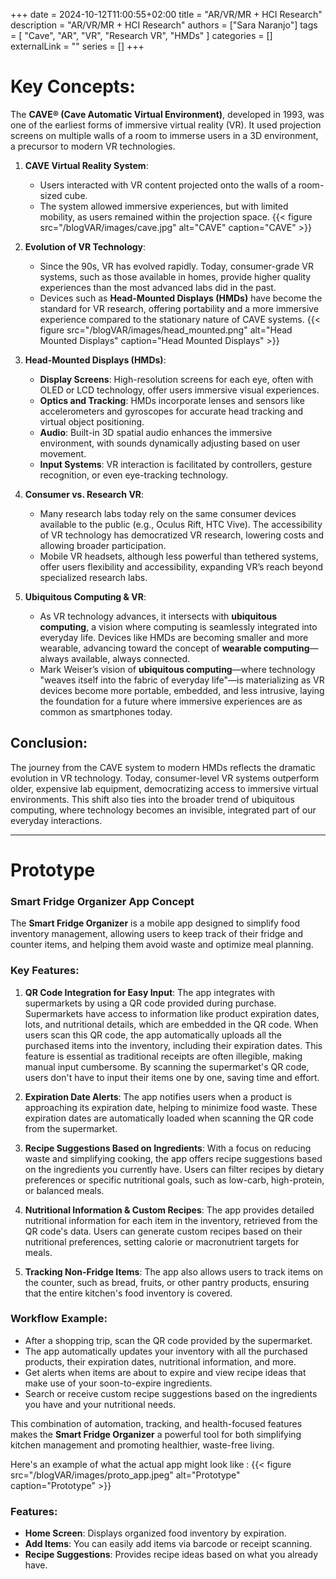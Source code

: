 +++ 
date = 2024-10-12T11:00:55+02:00
title = "AR/VR/MR + HCI Research"
description = "AR/VR/MR + HCI Research"
authors = ["Sara Naranjo"]
tags = [
    "Cave",
    "AR",
    "VR",
    "Research VR",
    "HMDs"
    ]
categories = []
externalLink = ""
series = []
+++
# Key Concepts: 

The **CAVE® (Cave Automatic Virtual Environment)**, developed in 1993, was one of the earliest forms of immersive virtual reality (VR). It used projection screens on multiple walls of a room to immerse users in a 3D environment, a precursor to modern VR technologies. 

1. **CAVE Virtual Reality System**:
   - Users interacted with VR content projected onto the walls of a room-sized cube. 
   - The system allowed immersive experiences, but with limited mobility, as users remained within the projection space.
   {{< figure src="/blogVAR/images/cave.jpg" alt="CAVE" caption="CAVE" >}}
   
2. **Evolution of VR Technology**:
   - Since the 90s, VR has evolved rapidly. Today, consumer-grade VR systems, such as those available in homes, provide higher quality experiences than the most advanced labs did in the past. 
   - Devices such as **Head-Mounted Displays (HMDs)** have become the standard for VR research, offering portability and a more immersive experience compared to the stationary nature of CAVE systems.
   {{< figure src="/blogVAR/images/head_mounted.png" alt="Head Mounted Displays" caption="Head Mounted Displays" >}}

3. **Head-Mounted Displays (HMDs)**:
   - **Display Screens**: High-resolution screens for each eye, often with OLED or LCD technology, offer users immersive visual experiences.
   - **Optics and Tracking**: HMDs incorporate lenses and sensors like accelerometers and gyroscopes for accurate head tracking and virtual object positioning.
   - **Audio**: Built-in 3D spatial audio enhances the immersive environment, with sounds dynamically adjusting based on user movement.
   - **Input Systems**: VR interaction is facilitated by controllers, gesture recognition, or even eye-tracking technology.

4. **Consumer vs. Research VR**:
   - Many research labs today rely on the same consumer devices available to the public (e.g., Oculus Rift, HTC Vive). The accessibility of VR technology has democratized VR research, lowering costs and allowing broader participation.
   - Mobile VR headsets, although less powerful than tethered systems, offer users flexibility and accessibility, expanding VR’s reach beyond specialized research labs.

5. **Ubiquitous Computing & VR**:
   - As VR technology advances, it intersects with **ubiquitous computing**, a vision where computing is seamlessly integrated into everyday life. Devices like HMDs are becoming smaller and more wearable, advancing toward the concept of **wearable computing**—always available, always connected.
   - Mark Weiser’s vision of **ubiquitous computing**—where technology "weaves itself into the fabric of everyday life"—is materializing as VR devices become more portable, embedded, and less intrusive, laying the foundation for a future where immersive experiences are as common as smartphones today.

## Conclusion:
The journey from the CAVE system to modern HMDs reflects the dramatic evolution in VR technology. Today, consumer-level VR systems outperform older, expensive lab equipment, democratizing access to immersive virtual environments. This shift also ties into the broader trend of ubiquitous computing, where technology becomes an invisible, integrated part of our everyday interactions.

___
# Prototype
### Smart Fridge Organizer App Concept

The **Smart Fridge Organizer** is a mobile app designed to simplify food inventory management, allowing users to keep track of their fridge and counter items, and helping them avoid waste and optimize meal planning.

### Key Features:

1. **QR Code Integration for Easy Input**: 
   The app integrates with supermarkets by using a QR code provided during purchase. Supermarkets have access to information like product expiration dates, lots, and nutritional details, which are embedded in the QR code. When users scan this QR code, the app automatically uploads all the purchased items into the inventory, including their expiration dates. This feature is essential as traditional receipts are often illegible, making manual input cumbersome. By scanning the supermarket's QR code, users don't have to input their items one by one, saving time and effort.

2. **Expiration Date Alerts**: 
   The app notifies users when a product is approaching its expiration date, helping to minimize food waste. These expiration dates are automatically loaded when scanning the QR code from the supermarket.

3. **Recipe Suggestions Based on Ingredients**: 
   With a focus on reducing waste and simplifying cooking, the app offers recipe suggestions based on the ingredients you currently have. Users can filter recipes by dietary preferences or specific nutritional goals, such as low-carb, high-protein, or balanced meals.

4. **Nutritional Information & Custom Recipes**: 
   The app provides detailed nutritional information for each item in the inventory, retrieved from the QR code's data. Users can generate custom recipes based on their nutritional preferences, setting calorie or macronutrient targets for meals.

5. **Tracking Non-Fridge Items**: 
   The app also allows users to track items on the counter, such as bread, fruits, or other pantry products, ensuring that the entire kitchen's food inventory is covered.

### Workflow Example:
- After a shopping trip, scan the QR code provided by the supermarket.
- The app automatically updates your inventory with all the purchased products, their expiration dates, nutritional information, and more.
- Get alerts when items are about to expire and view recipe ideas that make use of your soon-to-expire ingredients.
- Search or receive custom recipe suggestions based on the ingredients you have and your nutritional needs.

This combination of automation, tracking, and health-focused features makes the **Smart Fridge Organizer** a powerful tool for both simplifying kitchen management and promoting healthier, waste-free living.

Here's an example of what the actual app might look like : 
{{< figure src="/blogVAR/images/proto_app.jpeg" alt="Prototype" caption="Prototype" >}}

### Features:
- **Home Screen**: Displays organized food inventory by expiration.
- **Add Items**: You can easily add items via barcode or receipt scanning.
- **Recipe Suggestions**: Provides recipe ideas based on what you already have.